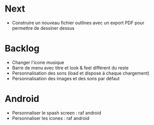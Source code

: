 # Next
* Construire un nouveau fichier outlines avec un export PDF pour permettre de dessiner dessus

# Backlog
* Changer l'icone musique
* Barre de menu avec titre et look & feel différent du reste
* Personnalisation des sons (load et dispose à chaque chargement)
* Personnalisation des images et des sons par défaut

# Android
* Personnaliser le spash screen : raf android
* Personnaliser les icones : raf android
